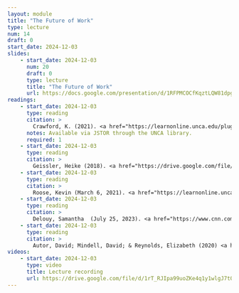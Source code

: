 ```yaml
---
layout: module
title: "The Future of Work"
type: lecture
num: 14
draft: 0
start_date: 2024-12-03
slides: 
    - start_date: 2024-12-03
      num: 20
      draft: 0
      type: lecture
      title: "The Future of Work"
      url: https://docs.google.com/presentation/d/1RFPMCOCfKqztLQW81dpg8FVjQ0pYtai-oRIhACziBKA/edit?usp=sharing
readings: 
    - start_date: 2024-12-03
      type: reading
      citation: >
        Crawford, K. (2021). <a href="https://learnonline.unca.edu/pluginfile.php/1510962/mod_resource/content/4/CRAWFORD-Labor-2021.pdf" target="_blank">Chapter 2. Labor</a>. In The Atlas of AI. Yale University Press.
      notes: Available via JSTOR through the UNCA library.
      required: 1
    - start_date: 2024-12-03
      type: reading
      citation: >
        Geissler, Heike (2018). <a href="https://drive.google.com/file/u/1/d/190soX6YVVHyD9N1xhxfLSqMELabfiP3F/view" target="_blank">Seasonal Associate</a> (account of Amazon warehouse worker, ideal to read p. 9-109).
    - start_date: 2024-12-03
      type: reading
      citation: >
        Roose, Kevin (March 6, 2021). <a href="https://learnonline.unca.edu/pluginfile.php/1516489/mod_resource/content/0/The%20Robots%20Are%20Coming-NYT.pdf" target="_blank">The Robots Are Coming for Phil in Accounting</a>. New York Times
    - start_date: 2024-12-03
      type: reading
      citation: > 
        Delouy, Samantha  (July 25, 2023). <a href="https://www.cnn.com/2023/07/24/economy/gig-workers-economy-impact-explained/index.html" target="_blank">The rise of gig workers is changing the face of the US economy</a>. CNN.
    - start_date: 2024-12-03
      type: reading
      citation: >
        Autor, David; Mindell, David; & Reynolds, Elizabeth (2020) <a href="https://workofthefuture-taskforce.mit.edu/wp-content/uploads/2021/01/2020-Final-Report4.pdf" target="_blank">The Work of the Future: Building Better Jobs in an Age of Intelligent Machines</a>. MIT Task Force on the Work of the Future.
videos:
    - start_date: 2024-12-03
      type: video
      title: Lecture recording
      url: https://drive.google.com/file/d/1rT_RJIpa99uoZKe4q1y1wlgJ7tQXbs_y/view?usp=sharing
---
```



